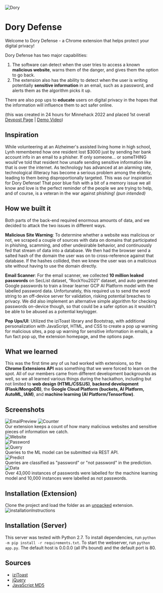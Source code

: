 ![Dory](icon.png)
# Dory Defense
Welcome to Dory Defense - a Chrome extension that helps protect your digital privacy!

Dory Defense has two major capabilities:
1. The software can detect when the user tries to access a known **malicious website**, warns them of the danger, and gives them the option to go back.
2. The extension also has the ability to detect when the user is writing potentially **sensitive information** in an email, such as a password, and alerts them as the algorithm picks it up.

There are also pop ups to **educate** users on digital privacy in the hopes that the information will influence them to act safer online.

(this was created in 24 hours for Minnehack 2022 and placed 1st overall [Devpost Page](https://devpost.com/software/update-later) | [Demo Video](https://youtu.be/fSmBA6t5TO8))

## Inspiration
While volunteering at an Alzheimer's assisted living home in high school, Lynh remembered how one resident lost $3000 just by sending her bank account info in an email to a phisher. If only someone... or someTHING would've told that resident how unsafe sending sensitive information like that is over the internet. As technology has advanced at an alarming rate, technological illiteracy has become a serious problem among the elderly, leading to them being disproportionally targeted. This was our inspiration for Dory Defense! That poor blue fish with a bit of a memory issue we all know and love is the perfect reminder of the people we are trying to help, and of course, is a veteran in the war against phishing! _(pun intended)_

## How we built it
Both parts of the back-end required enormous amounts of data, and we decided to attack the two issues in different ways. 

**Malicious Site Warning**: 
To determine whether a website was malicious or not, we scraped a couple of sources with data on domains that participated in phishing, scamming, and other undesirable behavior, and continuously fed that stream of data into a database. We then had the browser send a salted hash of the domain the user was on to cross-reference against that database. If the hashes collided, then we knew the user was on a malicious site without having to use the domain directly. 

**Email Scanner**:
For the email scanner, we collected **10 million leaked passwords** on SecList dataset, “RockYou2021” dataset, and auto generated Google passwords to train a linear learner GCP AI Platform model with the labelled password data. Unfortunately, this required us to send the word string to an off-device server for validation, risking potential breaches to privacy. We did also implement an alternative simple algorithm for checking passwords on-device though, so that could be a safer option as it wouldn't be able to be abused as a potential keylogger.

**Pop Ups/UI**:
Utilized the iziToast library and Bootstrap, with additional personalization with JavaScript, HTML, and CSS to create a pop up warning for malicious sites, a pop up warning for sensitive information in emails, a fun fact pop up, the extension homepage, and the options page. 


## What we learned
This was the first time any of us had worked with extensions, so the **Chrome Extensions API** was something that we were forced to learn on the spot. All of our members came from different development backgrounds as well, so we all learned various things during the hackathon, including but not limited to **web design (HTML/CSS/JS)**, **backend development (Flask/MongoDB)**, the **Google Cloud Platform (buckets, AI Platform, AutoML, IAM)**, and **machine learning (AI Platform/Tensorflow)**.

## Screenshots
![EmailPreview](/images/emailPreview.png)
![Counter](/images/counter.jpg)  
Our extension keeps a count of how many malicious websites and sensitive pieces of information we catch.  
![Website](/images/website.jpg)  
![Password](/images/password.jpg)  
![Query](/images/query.png)  
Queries to the ML model can be submitted via REST API.  
![Predict](/images/predict.png)  
Queries are classified as "password" or "not password" in the prediction.  
![Data](/images/data.png)  
Over 43,000 instances of passwords were labelled for the machine learning model and 10,000 instances were labelled as not passwords. 

## Installation (Extension)
Clone the project and load the folder as an [unpacked](https://developer.chrome.com/docs/extensions/mv3/getstarted/#unpacked) extension.
![installationInstructions](/images/installation.png)

## Installation (Server)
This server was tested with Python 2.7. To install dependencies, run `python -m pip install -r requirements.txt`. To start the webserver, run `python app.py`. The default host is 0.0.0.0 (all IPs bound) and the default port is 80.

## Sources
- [iziToast](https://izitoast.marcelodolza.com/)
- [jQuery](https://jquery.com/)
- [JavaScript MD5](https://github.com/blueimp/JavaScript-MD5)
